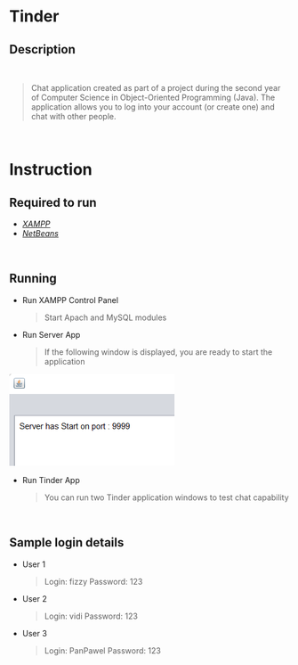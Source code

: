 # **Tinder**
## Description

&nbsp;
>Chat application created as part of a project during the second year of Computer Science in Object-Oriented Programming (Java). The application allows you to log into your account (or create one) and chat with other people.

&nbsp;

# Instruction
## Required to run
- [*XAMPP*](https://www.apachefriends.org/pl/download.html)
- [*NetBeans*](https://netbeans.apache.org/download/index.html)

&nbsp;

## Running
- Run XAMPP Control Panel
  > Start Apach and MySQL modules
- Run Server App
  > If the following window is displayed, you are ready to start the application

![Server](server_start.png)

- Run Tinder App
  > You can run two Tinder application windows to test chat capability

&nbsp;

## Sample login details
- User 1
  > Login: fizzy
  > Password: 123
- User 2
  > Login: vidi
  > Password: 123
- User 3
  > Login: PanPawel
  > Password: 123
